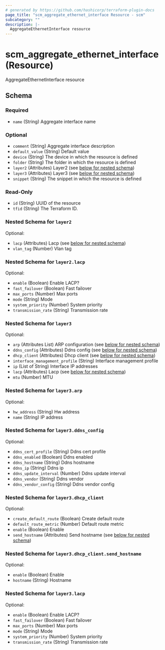 ```yaml
---
# generated by https://github.com/hashicorp/terraform-plugin-docs
page_title: "scm_aggregate_ethernet_interface Resource - scm"
subcategory: ""
description: |-
  AggregateEthernetInterface resource
---
```


# scm_aggregate_ethernet_interface (Resource)

AggregateEthernetInterface resource



<!-- schema generated by tfplugindocs -->
## Schema

### Required

- `name` (String) Aggregate interface name

### Optional

- `comment` (String) Aggregate interface description
- `default_value` (String) Default value
- `device` (String) The device in which the resource is defined
- `folder` (String) The folder in which the resource is defined
- `layer2` (Attributes) Layer2 (see [below for nested schema](#nestedatt--layer2))
- `layer3` (Attributes) Layer3 (see [below for nested schema](#nestedatt--layer3))
- `snippet` (String) The snippet in which the resource is defined

### Read-Only

- `id` (String) UUID of the resource
- `tfid` (String) The Terraform ID.

<a id="nestedatt--layer2"></a>
### Nested Schema for `layer2`

Optional:

- `lacp` (Attributes) Lacp (see [below for nested schema](#nestedatt--layer2--lacp))
- `vlan_tag` (Number) Vlan tag

<a id="nestedatt--layer2--lacp"></a>
### Nested Schema for `layer2.lacp`

Optional:

- `enable` (Boolean) Enable LACP?
- `fast_failover` (Boolean) Fast failover
- `max_ports` (Number) Max ports
- `mode` (String) Mode
- `system_priority` (Number) System priority
- `transmission_rate` (String) Transmission rate



<a id="nestedatt--layer3"></a>
### Nested Schema for `layer3`

Optional:

- `arp` (Attributes List) ARP configuration (see [below for nested schema](#nestedatt--layer3--arp))
- `ddns_config` (Attributes) Ddns config (see [below for nested schema](#nestedatt--layer3--ddns_config))
- `dhcp_client` (Attributes) Dhcp client (see [below for nested schema](#nestedatt--layer3--dhcp_client))
- `interface_management_profile` (String) Interface management profile
- `ip` (List of String) Interface IP addresses
- `lacp` (Attributes) Lacp (see [below for nested schema](#nestedatt--layer3--lacp))
- `mtu` (Number) MTU

<a id="nestedatt--layer3--arp"></a>
### Nested Schema for `layer3.arp`

Optional:

- `hw_address` (String) Hw address
- `name` (String) IP address


<a id="nestedatt--layer3--ddns_config"></a>
### Nested Schema for `layer3.ddns_config`

Optional:

- `ddns_cert_profile` (String) Ddns cert profile
- `ddns_enabled` (Boolean) Ddns enabled
- `ddns_hostname` (String) Ddns hostname
- `ddns_ip` (String) Ddns ip
- `ddns_update_interval` (Number) Ddns update interval
- `ddns_vendor` (String) Ddns vendor
- `ddns_vendor_config` (String) Ddns vendor config


<a id="nestedatt--layer3--dhcp_client"></a>
### Nested Schema for `layer3.dhcp_client`

Optional:

- `create_default_route` (Boolean) Create default route
- `default_route_metric` (Number) Default route metric
- `enable` (Boolean) Enable
- `send_hostname` (Attributes) Send hostname (see [below for nested schema](#nestedatt--layer3--dhcp_client--send_hostname))

<a id="nestedatt--layer3--dhcp_client--send_hostname"></a>
### Nested Schema for `layer3.dhcp_client.send_hostname`

Optional:

- `enable` (Boolean) Enable
- `hostname` (String) Hostname



<a id="nestedatt--layer3--lacp"></a>
### Nested Schema for `layer3.lacp`

Optional:

- `enable` (Boolean) Enable LACP?
- `fast_failover` (Boolean) Fast failover
- `max_ports` (Number) Max ports
- `mode` (String) Mode
- `system_priority` (Number) System priority
- `transmission_rate` (String) Transmission rate
